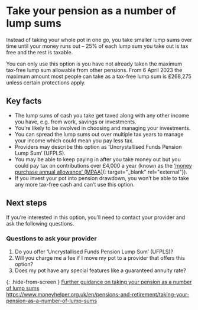 # Take your pension as a number of lump sums

Instead of taking your whole pot in one go, you take smaller lump sums over time until your money runs out – 25% of each lump sum you take out is tax free and the rest is taxable.

You can only use this option is you have not already taken the maximum tax-free lump sum allowable from other pensions. From 6 April 2023 the maximum amount most people can take as a tax-free lump sum is £268,275 unless certain protections apply.

## Key facts

* The lump sums of cash you take get taxed along with any other income you have, e.g. from work, savings or investments.
* You’re likely to be involved in choosing and managing your investments.
* You can spread the lump sums out over multiple tax years to manage your income which could mean you pay less tax.
* Providers may describe this option as ‘Uncrystallised Funds Pension Lump Sum’ (UFPLS).
* You may be able to keep paying in after you take money out but you could pay tax on contributions over £4,000 a year (known as the [‘money purchase annual allowance’ (MPAA)](https://www.gov.uk/tax-on-your-private-pension/annual-allowance#lower-allowance-if-you-take-money-from-a-pension-pot){: target="_blank" rel="external"}).
* If you invest your pot into pension drawdown, you won’t be able to take any more tax-free cash and can’t use this option.

## Next steps

If you’re interested in this option, you’ll need to contact your provider and ask the following questions.

### Questions to ask your provider

1. Do you offer ‘Uncrystallised Funds Pension Lump Sum’ (UFPLS)?
2. Will you charge me a fee if I move my pot to a provider that offers this option?
3. Does my pot have any special features like a guaranteed annuity rate?

{: .hide-from-screen }
[Further guidance on taking your pension as a number of lump sums](https://www.moneyhelper.org.uk/en/pensions-and-retirement/taking-your-pension-as-a-number-of-lump-sums)<br>
https://www.moneyhelper.org.uk/en/pensions-and-retirement/taking-your-pension-as-a-number-of-lump-sums
